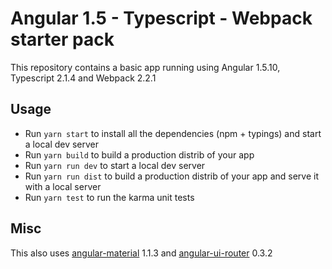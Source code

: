 Angular 1.5 - Typescript - Webpack starter pack
===============================================

This repository contains a basic app running using Angular 1.5.10, Typescript 2.1.4 and Webpack 2.2.1

## Usage

* Run `yarn start` to install all the dependencies (npm + typings) and start a local dev server
* Run `yarn build` to build a production distrib of your app
* Run `yarn run dev` to start a local dev server
* Run `yarn run dist` to build a production distrib of your app and serve it with a local server
* Run `yarn test` to run the karma unit tests

## Misc

This also uses [angular-material](https://github.com/angular/material) 1.1.3 and [angular-ui-router](https://github.com/angular-ui/ui-router) 0.3.2
